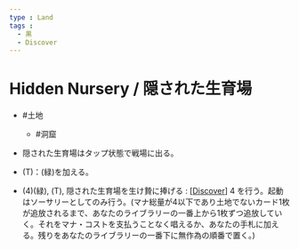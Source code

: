 ```yaml
---
type : Land
tags : 
  - 黒
  - Discover
---
```

# Hidden Nursery / 隠された生育場

* #土地
  * #洞窟

* 隠された生育場はタップ状態で戦場に出る。
* (T)：(緑)を加える。
* (4)(緑), (T), 隠された生育場を生け贄に捧げる : [[Discover]] 4 を行う。起動はソーサリーとしてのみ行う。(マナ総量が4以下であり土地でないカード1枚が追放されるまで、あなたのライブラリーの一番上から1枚ずつ追放していく。それをマナ・コストを支払うことなく唱えるか、あなたの手札に加える。残りをあなたのライブラリーの一番下に無作為の順番で置く。)


[//begin]: # "Autogenerated link references for markdown compatibility"
[Discover]: ../../KeywordAbilities/Discover.md "Discover(N) / 発見(N)"
[//end]: # "Autogenerated link references"
